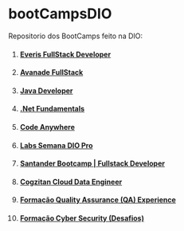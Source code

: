 #  bootCampsDIO
Repositorio dos BootCamps feito na DIO:

1. #### [Everis FullStack Developer](https://github.com/SidneyMoreira/bootCampsDIO/tree/master/EverisFullStack)

2. #### [Avanade FullStack](https://github.com/SidneyMoreira/bootCampsDIO/tree/master/AvanadeFullStack)

3. #### [Java Developer](https://github.com/SidneyMoreira/bootCampsDIO/tree/master/JavaDeveloper)

4. #### [.Net Fundamentals](https://github.com/SidneyMoreira/bootCampsDIO/tree/master/DotNetFundamentals)

5. #### [Code Anywhere](https://github.com/SidneyMoreira/bootCampsDIO/tree/master/CodeAnywhere)

6. #### [Labs Semana DIO Pro](https://github.com/SidneyMoreira/bootCampsDIO/tree/main/LabsPro)

7. #### [Santander Bootcamp | Fullstack Developer](https://github.com/SidneyMoreira/bootCampsDIO/tree/main/SantanderFullStack)

8. #### [Cogzitan Cloud Data Engineer](https://github.com/SidneyMoreira/bootCampsDIO/tree/main/CognizantCloudDataEnginner)

9. #### [Formação Quality Assurance (QA) Experience](https://github.com/SidneyMoreira/bootCampsDIO/tree/main/QAExperience/)

10. #### [Formação Cyber Security (Desafios)](https://github.com/SidneyMoreira/bootCampsDIO/tree/main/FormacaoCyberSecurity)

